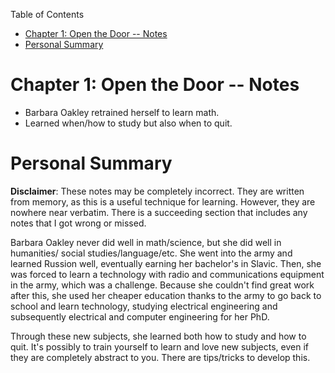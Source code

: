 <!-- START doctoc generated TOC please keep comment here to allow auto update -->
<!-- DON'T EDIT THIS SECTION, INSTEAD RE-RUN doctoc TO UPDATE -->
Table of Contents

- [Chapter 1: Open the Door -- Notes](#chapter-1-open-the-door----notes)
- [Personal Summary](#personal-summary)

<!-- END doctoc generated TOC please keep comment here to allow auto update -->

# Chapter 1: Open the Door -- Notes

* Barbara Oakley retrained herself to learn math.
* Learned when/how to study but also when to quit.

# Personal Summary

**Disclaimer**: These notes may be completely incorrect. They are written from 
memory, as this is a useful technique for learning. However, they are nowhere
near verbatim. There is a succeeding section that includes any notes that I
got wrong or missed.

Barbara Oakley never did well in math/science, but she did well in humanities/
social studies/language/etc. She went into the army and learned Russion well,
eventually earning her bachelor's in Slavic. Then, she was forced to learn a
technology with radio and communications equipment in the army, which was a 
challenge. Because she couldn't find great work after this, she used her 
cheaper education thanks to the army to go back to school and learn technology,
studying electrical engineering and subsequently electrical and computer 
engineering for her PhD. 

Through these new subjects, she learned both how to study and how to quit. 
It's possibly to train yourself to learn and love new subjects, even if they
are completely abstract to you. There are tips/tricks to develop this.
